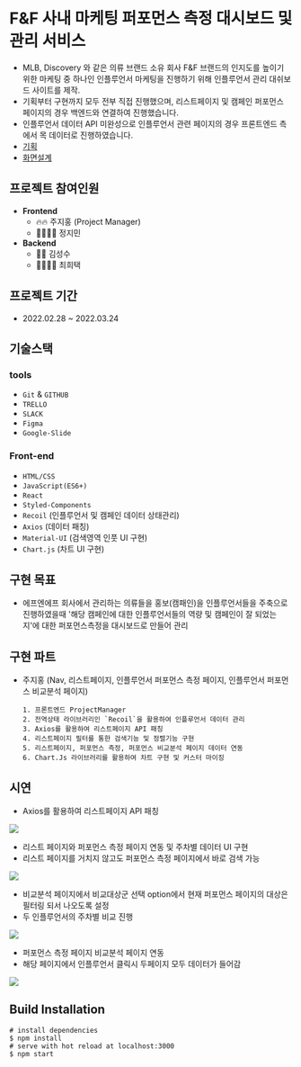 # F&F 사내 마케팅 퍼포먼스 측정 대시보드 및 관리 서비스

- MLB, Discovery 와 같은 의류 브랜드 소유 회사 F&F 브랜드의 인지도를 높이기 위한 마케팅 중 하나인 인플루언서 마케팅을 진행하기 위해 인플루언서 관리 대쉬보드 사이트를 제작.
- 기획부터 구현까지 모두 전부 직접 진행했으며, 리스트페이지 및 캠페인 퍼포먼스 페이지의 경우 백엔드와 연결하여 진행했습니다.
- 인플루언서 데이터 API 미완성으로 인플루언서 관련 페이지의 경우 프론트엔드 측에서 목 데이터로 진행하였습니다.
- <a href="https://docs.google.com/presentation/d/1EKNwJCxe6ao_PmqtAB-W4gKIjonnSd_2iaLcMH8cZPo/edit#slide=id.p">기획</a>
- <a href="https://www.figma.com/file/m7gmy99VDwe7gU80eq8gHM/F%26F?node-id=0%3A1">화면설계</a>

## **프로젝트 참여인원**

- **Frontend**
  - 🔥🔥 주지홍 (Project Manager)
  - 💪🏻💪🏻 정지민
- **Backend**
  - 🐨🐨 김성수
  - 🐻‍❄️🐻‍❄️ 최희택

## **프로젝트 기간**

- 2022.02.28 ~ 2022.03.24

## **기술스택**

### **tools**

- `Git` & `GITHUB`
- `TRELLO`
- `SLACK`
- `Figma`
- `Google-Slide`

### **Front-end**

- `HTML/CSS`
- `JavaScript(ES6+)`
- `React`
- `Styled-Components` 
- `Recoil` (인플루언서 및 캠페인 데이터 상태관리)
- `Axios` (데이터 패칭)
- `Material-UI` (검색영역 인풋 UI 구현)
- `Chart.js` (차트 UI 구현)

## **구현 목표**

- 에프엔에프 회사에서 관리하는 의류들을 홍보(캠패인)을 인플루언서들을 주축으로 진행하였을때
'해당 캠페인에 대한 인플루언서들의 역량 및 캠페인이 잘 되었는 지'에 대한 퍼포먼스측정을 대시보드로 만들어 관리

## **구현 파트**

- 주지홍 (Nav, 리스트페이지, 인플루언서 퍼포먼스 측정 페이지, 인플루언서 퍼포먼스 비교분석 페이지)
  ```
  1. 프론트엔드 ProjectManager
  2. 전역상태 라이브러리인 `Recoil`을 활용하여 인플루언서 데이터 관리 
  3. Axios를 활용하여 리스트페이지 API 패칭
  4. 리스트페이지 필터를 통한 검색기능 및 정렬기능 구현
  5. 리스트페이지, 퍼포먼스 측정, 퍼포먼스 비교분석 페이지 데이터 연동
  6. Chart.Js 라이브러리를 활용하여 차트 구현 및 커스터 마이징
  ```

## **시연**

- Axios를 활용하여 리스트페이지 API 패칭

<img src="https://ibb.co/4ZrKYnj" border='0'/>

- 리스트 페이지와 퍼포먼스 측정 페이지 연동 및 주차별 데이터 UI 구현
- 리스트 페이지를 거치지 않고도 퍼포먼스 측정 페이지에서 바로 검색 가능

<img src='https://ibb.co/3kBzcrJ' border='0'/>

- 비교분석 페이지에서 비교대상군 선택 option에서 현재 퍼포먼스 페이지의 대상은 필터링 되서 나오도록 설정
- 두 인플루언서의 주차별 비교 진행 

<img src="https://ibb.co/TgB1Vk1" border='0'/>

- 퍼포먼스 측정 페이지 비교분석 페이지 연동
- 해당 페이지에서 인플루언서 클릭시 두페이지 모두 데이터가 들어감

<img src="https://ibb.co/6sG83C7" border='0'/>

## **Build Installation**

```
# install dependencies
$ npm install
# serve with hot reload at localhost:3000
$ npm start
```
